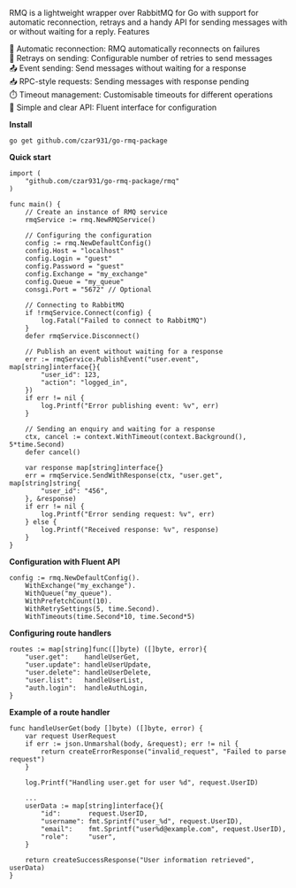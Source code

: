 RMQ is a lightweight wrapper over RabbitMQ for Go with support for automatic reconnection, retrays and a handy API for sending messages with or without waiting for a reply.
Features

🔄 Automatic reconnection: RMQ automatically reconnects on failures<br>
🔁 Retrays on sending: Configurable number of retries to send messages<br>
📤 Event sending: Send messages without waiting for a response<br>
📥 RPC-style requests: Sending messages with response pending<br>
⏱️ Timeout management: Customisable timeouts for different operations<br>
🧩 Simple and clear API: Fluent interface for configuration

**Install**

```go get github.com/czar931/go-rmq-package```

**Quick start**
```
import (
    "github.com/czar931/go-rmq-package/rmq"
)

func main() {
    // Create an instance of RMQ service
    rmqService := rmq.NewRMQService()
    
    // Configuring the configuration
    config := rmq.NewDefaultConfig()
    config.Host = "localhost"
    config.Login = "guest"
    config.Password = "guest"
    config.Exchange = "my_exchange"
    config.Queue = "my_queue"
    consgi.Port = "5672" // Optional
    
    // Connecting to RabbitMQ
    if !rmqService.Connect(config) {
        log.Fatal("Failed to connect to RabbitMQ")
    }
    defer rmqService.Disconnect()
    
    // Publish an event without waiting for a response
    err := rmqService.PublishEvent("user.event", map[string]interface{}{
        "user_id": 123,
        "action": "logged_in",
    })
    if err != nil {
        log.Printf("Error publishing event: %v", err)
    }
    
    // Sending an enquiry and waiting for a response
    ctx, cancel := context.WithTimeout(context.Background(), 5*time.Second)
    defer cancel()
    
    var response map[string]interface{}
    err = rmqService.SendWithResponse(ctx, "user.get", map[string]string{
        "user_id": "456",
    }, &response)
    if err != nil {
        log.Printf("Error sending request: %v", err)
    } else {
        log.Printf("Received response: %v", response)
    }
}
```

**Configuration with Fluent API**

```
config := rmq.NewDefaultConfig().
    WithExchange("my_exchange").
    WithQueue("my_queue").
    WithPrefetchCount(10).
    WithRetrySettings(5, time.Second).
    WithTimeouts(time.Second*10, time.Second*5)
```

**Configuring route handlers**

```
routes := map[string]func([]byte) ([]byte, error){
    "user.get":    handleUserGet,
    "user.update": handleUserUpdate,
    "user.delete": handleUserDelete,
    "user.list":   handleUserList,
    "auth.login":  handleAuthLogin,
}
```


**Example of a route handler**
```
func handleUserGet(body []byte) ([]byte, error) {
	var request UserRequest
	if err := json.Unmarshal(body, &request); err != nil {
		return createErrorResponse("invalid_request", "Failed to parse request")
	}

	log.Printf("Handling user.get for user %d", request.UserID)

	...
	userData := map[string]interface{}{
		"id":       request.UserID,
		"username": fmt.Sprintf("user_%d", request.UserID),
		"email":    fmt.Sprintf("user%d@example.com", request.UserID),
		"role":     "user",
	}

	return createSuccessResponse("User information retrieved", userData)
}
```
